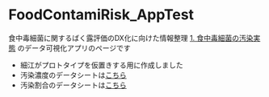 # FoodContamiRisk_AppTest

食中毒細菌に関するばく露評価のDX化に向けた情報整理 [1. 食中毒細菌の汚染実態](https://github.com/kento-koyama/food_micro_data_risk) のデータ可視化アプリのページです
- 細江がプロトタイプを仮置きする用に作成しました
- 汚染濃度のデータシートは[こちら](https://github.com/kento-koyama/food_micro_data_risk/blob/47e3ffaccfc2b2fce2aef0a49812df23a091f8c2/%E9%A3%9F%E4%B8%AD%E6%AF%92%E7%B4%B0%E8%8F%8C%E6%B1%9A%E6%9F%93%E5%AE%9F%E6%85%8B_%E6%B1%9A%E6%9F%93%E6%BF%83%E5%BA%A6.csv)
- 汚染割合のデータシートは[こちら]()

